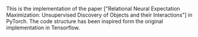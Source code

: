 
This is the implementation of the paper ["Relational Neural Expectation Maximization: Unsupervised Discovery of Objects and their Interactions"] in PyTorch. The code structure has been inspired form the original implementation in Tensorflow. 
